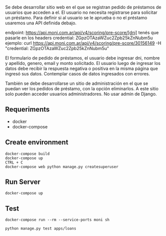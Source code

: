 Se debe desarrollar sitio web en el que se registran pedido de préstamos de usuarios que acceden a el.
El usuario no necesita registrarse para solicitar un préstamo.
Para definir si al usuario se le aprueba o no el préstamo usaremos una API definida debajo.

endpoint: https://api.moni.com.ar/api/v4/scoring/pre-score/[dni]
tenés que pasarle en los headers credential: ZGpzOTAzaWZuc2Zpb25kZnNubm5u
ejemplo: curl https://api.moni.com.ar/api/v4/scoring/pre-score/30156149 -H "credential: ZGpzOTAzaWZuc2Zpb25kZnNubm5u"

El formulario de pedido de préstamos, el usuario debe ingresar dni, nombre y apellido, genero, email y monto solicitado.
El usuario luego de ingresar los datos debe recibir la respuesta negativa o positiva en la misma página que ingresó sus datos.
Contemplar casos de datos ingresados con errores.

También se debe desarrollarse un sitio de administración en el que se puedan ver los pedidos de préstamo, con la opción eliminarlos. A este sitio solo pueden acceder usuarios administradores. No usar admin de Django.

## Requeriments
* docker
* docker-compose

## Create environment
```
docker-compose build
docker-compose up
CTRL + C
docker-compose web python manage.py createsuperuser
```

## Run Server
```
docker-compose up
```

## Test
```
docker-compose run --rm --service-ports moni sh

python manage.py test apps/loans
```